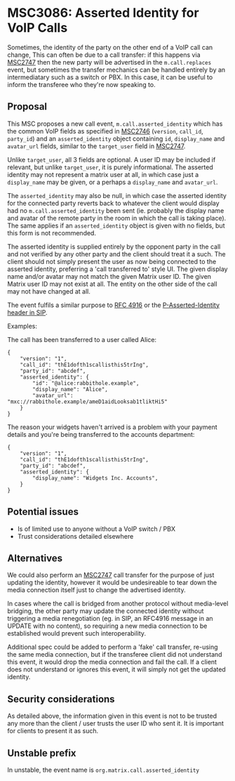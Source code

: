 # MSC3086: Asserted Identity for VoIP Calls

Sometimes, the identity of the party on the other end of a VoIP call can
change, This can often be due to a call transfer: if this happens via
[MSC2747](https://github.com/matrix-org/matrix-doc/pull/2747) then the new
party will be advertised in the `m.call.replaces` event, but sometimes the
transfer mechanics can be handled entirely by an intermediatary such as a
switch or PBX. In this case, it can be useful to inform the transferee who
they're now speaking to.

## Proposal

This MSC proposes a new call event, `m.call.asserted_identity` which has the
common VoIP fields as specified in
[MSC2746](https://github.com/matrix-org/matrix-doc/pull/2746) (`version`,
`call_id`, `party_id`) and an `asserted_identity` object containing `id`,
`display_name` and `avatar_url` fields, similar to the `target_user` field in
[MSC2747](https://github.com/matrix-org/matrix-doc/pull/2747).

Unlike `target_user`, all 3 fields are optional. A user ID may be included if
relevant, but unlike `target_user`, it is purely informational. The asserted
identity may not represent a matrix user at all, in which case just a
`display_name` may be given, or a perhaps a `display_name` and `avatar_url`.

The `asserted_identity` may also be null, in which case the asserted identity
for the connected party reverts back to whatever the client would display had
no `m.call.asserted_identity` been sent (ie. probably the display name and
avatar of the remote party in the room in which the call is taking place). The
same applies if an `asserted_identity` object is given with no fields, but this
form is not recommended.

The asserted identity is supplied entirely by the opponent party in the call
and not verified by any other party and the client should treat it a such. The
client should not simply present the user as now being connected to the
asserted identity, preferring a 'call transferred to' style UI. The given
display name and/or avatar may not match the given Matrix user ID. The given
Matrix user ID may not exist at all. The entity on the other side of the call
may not have changed at all.

The event fulfils a similar purpose to [RFC 4916](https://tools.ietf.org/html/rfc4916)
or the [P-Asserted-Identity header in SIP](https://tools.ietf.org/html/rfc3325#section-9.1).

Examples:

The call has been transferred to a user called Alice:
```
{
    "version": "1",
    "call_id": "thE1dofth1scallisthis5trIng",
    "party_id": "abcdef",
    "asserted_identity": {
        "id": "@alice:rabbithole.example",
        "display_name": "Alice",
        "avatar_url": "mxc://rabbithole.example/ameD1aidLooksab1tliktHi5"
    }
}
```

The reason your widgets haven't arrived is a problem with your payment details
and you're being transferred to the accounts department:
```
{
    "version": "1",
    "call_id": "thE1dofth1scallisthis5trIng",
    "party_id": "abcdef",
    "asserted_identity": {
        "display_name": "Widgets Inc. Accounts",
    }
}
```

## Potential issues

 * Is of limited use to anyone without a VoIP switch / PBX
 * Trust considerations detailed elsewhere

## Alternatives

We could also perform an
[MSC2747](https://github.com/matrix-org/matrix-doc/pull/2747) call transfer for
the purpose of just updating the identity, however it would be undesireable to
tear down the media connection itself just to change the advertised identity.

In cases where the call is bridged from another protocol without media-level
bridging, the other party may update the connected identity without triggering
a media renegotiation (eg. in SIP, an RFC4916 message in an UPDATE with no
content), so requiring a new media connection to be established would prevent
such interoperability.

Additional spec could be added to perform a 'fake' call transfer, re-using the
same media connection, but if the transferee client did not understand this
event, it would drop the media connection and fail the call.  If a client does
not understand or ignores this event, it will simply not get the updated
identity.

## Security considerations

As detailed above, the information given in this event is not to be trusted any
more than the client / user trusts the user ID who sent it. It is important for
clients to present it as such.

## Unstable prefix

In unstable, the event name is `org.matrix.call.asserted_identity`
